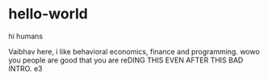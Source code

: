 # hello-world

hi humans 

Vaibhav here, i like behavioral economics, finance and programming. 
wowo you people are good that you are reDING THIS EVEN AFTER THIS BAD INTRO.
e3
